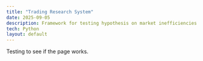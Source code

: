 ```yaml
---
title: "Trading Research System"
date: 2025-09-05
description: Framework for testing hypothesis on market inefficiencies and evaluating price prediction models.
tech: Python
layout: default
---
```

Testing to see if the page works.
